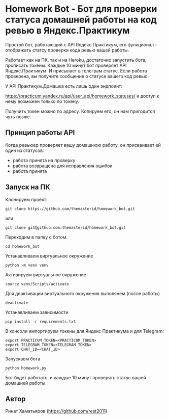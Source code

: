 # Homework Bot - Бот для проверки статуса домашней работы на код ревью в Яндекс.Практикум
Простой бот, работающий с API Яндекс.Практикум, его функционал - отображать статсу проверки кода ревью вашей работы.

Работает как на ПК, так и на Heroku, достаточно запустить бота, прописать токены. Каждые 10 минут бот проверяет API Яндекс.Практикум. И присылает в телеграм статус. Если работа проверена, вы получите сообщение о статусе вашего код ревью.

У API Практикум.Домашка есть лишь один эндпоинт:

https://practicum.yandex.ru/api/user_api/homework_statuses/ и доступ к нему возможен только по токену.

Получить токен можно по адресу. Копируем его, он нам пригодится чуть позже.

## Принцип работы API
Когда ревьюер проверяет вашу домашнюю работу, он присваивает ей один из статусов:
- работа принята на проверку
- работа возвращена для исправления ошибок
- работа принята

## Запуск на ПК
Клонируем проект:
```
git clone https://github.com/themasterid/homework_bot.git
```
или
```
git clone git@github.com:themasterid/homework_bot.git
```
Переходим в папку с ботом.
```
cd homework_bot
```
Устанавливаем виртуальное окружение
```
python -m venv venv
```
Активируем виртуальное окружение
```
source venv/Scripts/activate
```
Для деактивации виртуального окружения выполянем (после работы)
```
deactivate
```
Устанавливаем зависимости
```
pip install -r requirements.txt
```
В консоли импортируем токены для Яндекс Практикума и для Telegram:
```
export PRACTICUM_TOKEN=<PRACTICUM_TOKEN>
export TELEGRAM_TOKEN=<TELEGRAM_TOKEN>
export CHAT_ID=<CHAT_ID>
```
Запускаем бота
```
python homework.py
```
Бот будет работать, и каждые 10 минут проверять статус вашей домашней работы.

## Автор
Ринат Хаматьяров (https://github.com/rest2011)
